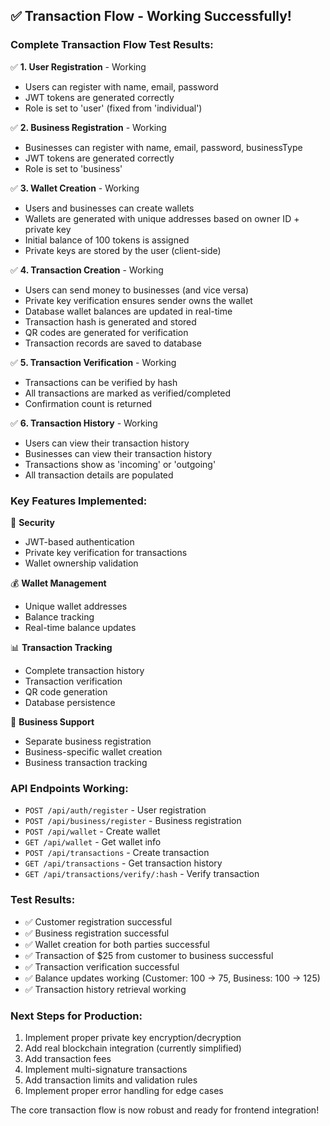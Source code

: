 ## ✅ Transaction Flow - Working Successfully!

### Complete Transaction Flow Test Results:

✅ **1. User Registration** - Working
- Users can register with name, email, password
- JWT tokens are generated correctly
- Role is set to 'user' (fixed from 'individual')

✅ **2. Business Registration** - Working  
- Businesses can register with name, email, password, businessType
- JWT tokens are generated correctly
- Role is set to 'business'

✅ **3. Wallet Creation** - Working
- Users and businesses can create wallets
- Wallets are generated with unique addresses based on owner ID + private key
- Initial balance of 100 tokens is assigned
- Private keys are stored by the user (client-side)

✅ **4. Transaction Creation** - Working
- Users can send money to businesses (and vice versa)
- Private key verification ensures sender owns the wallet
- Database wallet balances are updated in real-time
- Transaction hash is generated and stored
- QR codes are generated for verification
- Transaction records are saved to database

✅ **5. Transaction Verification** - Working
- Transactions can be verified by hash
- All transactions are marked as verified/completed
- Confirmation count is returned

✅ **6. Transaction History** - Working
- Users can view their transaction history
- Businesses can view their transaction history
- Transactions show as 'incoming' or 'outgoing'
- All transaction details are populated

### Key Features Implemented:

🔐 **Security**
- JWT-based authentication
- Private key verification for transactions
- Wallet ownership validation

💰 **Wallet Management**
- Unique wallet addresses
- Balance tracking
- Real-time balance updates

📊 **Transaction Tracking**
- Complete transaction history
- Transaction verification
- QR code generation
- Database persistence

🏪 **Business Support**
- Separate business registration
- Business-specific wallet creation
- Business transaction tracking

### API Endpoints Working:

- `POST /api/auth/register` - User registration
- `POST /api/business/register` - Business registration
- `POST /api/wallet` - Create wallet
- `GET /api/wallet` - Get wallet info
- `POST /api/transactions` - Create transaction
- `GET /api/transactions` - Get transaction history
- `GET /api/transactions/verify/:hash` - Verify transaction

### Test Results:
- ✅ Customer registration successful
- ✅ Business registration successful  
- ✅ Wallet creation for both parties successful
- ✅ Transaction of $25 from customer to business successful
- ✅ Transaction verification successful
- ✅ Balance updates working (Customer: 100 → 75, Business: 100 → 125)
- ✅ Transaction history retrieval working

### Next Steps for Production:
1. Implement proper private key encryption/decryption
2. Add real blockchain integration (currently simplified)
3. Add transaction fees
4. Implement multi-signature transactions
5. Add transaction limits and validation rules
6. Implement proper error handling for edge cases

The core transaction flow is now robust and ready for frontend integration!
